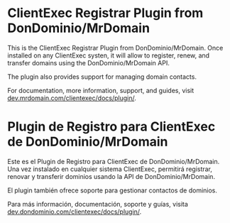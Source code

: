 # ClientExec Registrar Plugin from DonDominio/MrDomain

This is the ClientExec Registrar Plugin from DonDominio/MrDomain. Once installed on any
ClientExec systen, it will allow to register, renew, and transfer domains using the 
DonDominio/MrDomain API.

The plugin also provides support for managing domain contacts.

For documentation, more information, support, and guides, visit
[dev.mrdomain.com/clientexec/docs/plugin/](https://dev.mrdomain.com/clientexec/docs/plugin/).

# Plugin de Registro para ClientExec de DonDominio/MrDomain

Este es el Plugin de Registro para ClientExec de DonDominio/MrDomain. Una vez instalado en cualquier 
sistema ClientExec, permitirá registrar, renovar y transferir dominios usando la API de
DonDominio/MrDomain.

El plugin también ofrece soporte para gestionar contactos de dominios.

Para más información, documentación, soporte y guías, visita
[dev.dondominio.com/clientexec/docs/plugin/](https://dev.dondominio.com/clientexec/docs/plugin/).